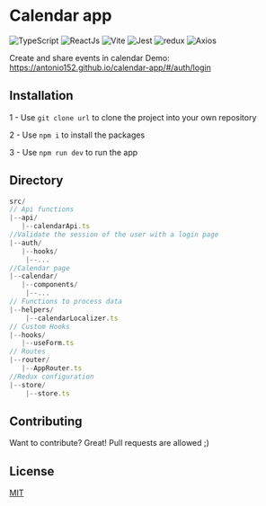 # Calendar app
<div>
  <img alt="TypeScript" src="https://img.shields.io/badge/-TypeScript-007ACC?style=for-the-badge&logo=typescript&logoColor=white" />
  <img alt="ReactJs" src="https://img.shields.io/badge/ReactJs-45b8d8?style=for-the-badge&logo=react&logoColor=white" />
  <img alt="Vite" src="https://img.shields.io/badge/Vite-43853d?style=for-the-badge&logo=Vite&logoColor=white" />
  <img alt="Jest" src="https://img.shields.io/badge/-Jest-15c213?style=for-the-badge&logo=jest&logoColor=white" />
  <img alt="redux" src="https://img.shields.io/badge/-redux-b0b518?style=for-the-badge&logo=redux&logoColor=white" />
  <img alt="Axios" src="https://img.shields.io/badge/-axios-165fcc?style=for-the-badge&logo=axios&logoColor=white" />
</div>

Create and share events in calendar
Demo: https://antonio152.github.io/calendar-app/#/auth/login

## Installation

1 - Use ```git clone url``` to clone the project into your own repository

2 - Use ```npm i``` to install the packages

3 - Use ```npm run dev``` to run the app

## Directory

```js
src/
// Api functions
|--api/
   |--calendarApi.ts
//Validate the session of the user with a login page
|--auth/
   |--hooks/
    |--...
//Calendar page
|--calendar/
   |--components/
    |--...
// Functions to process data
|--helpers/
    |--calendarLocalizer.ts
// Custom Hooks
|--hooks/
   |--useForm.ts
// Routes
|--router/
   |--AppRouter.ts
//Redux configuration
|--store/
    |--store.ts
```

## Contributing
Want to contribute? Great!
Pull requests are allowed ;)

## License
[MIT](https://choosealicense.com/licenses/mit/)
